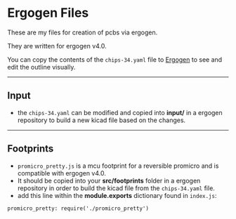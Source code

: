 # Ergogen Files

These are my files for creation of pcbs via ergogen.

They are written for ergogen v4.0.

You can copy the contents of the `chips-34.yaml` file to [Ergogen](https://ergogen.cache.works/) to see and edit the outline visually.
 
---

## Input

- the `chips-34.yaml` can be modified and copied into **input/** in a ergogen repository to build a new kicad file based on the changes.

---

## Footprints

- `promicro_pretty.js` is a mcu footprint for a reversible promicro and is compatible with ergogen v4.0.
- It should be copied into your **src/footprints** folder in a ergogen repository in order to build the kicad file from the `chips-34.yaml` file.
- add this line within the **module.exports** dictionary found in `index.js`:
```
promicro_pretty: require('./promicro_pretty')
```
